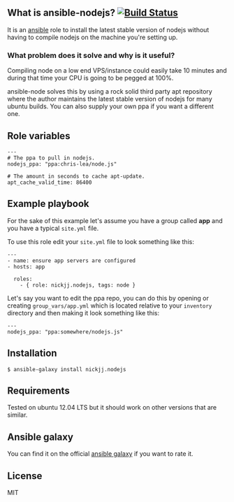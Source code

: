 ## What is ansible-nodejs? [![Build Status](https://secure.travis-ci.org/nickjj/ansible-nodejs.png)](http://travis-ci.org/nickjj/ansible-nodejs)

It is an [ansible](http://www.ansible.com/home) role to install the latest stable version of nodejs without having to compile nodejs on the machine you're setting up.

### What problem does it solve and why is it useful?

Compiling node on a low end VPS/instance could easily take 10 minutes and during that time your CPU is going to be pegged at 100%.

ansible-node solves this by using a rock solid third party apt repository where the author maintains the latest stable version of nodejs for many ubuntu builds. You can also supply your own ppa if you want a different one.

## Role variables

```
---
# The ppa to pull in nodejs.
nodejs_ppa: "ppa:chris-lea/node.js"

# The amount in seconds to cache apt-update.
apt_cache_valid_time: 86400
```

## Example playbook

For the sake of this example let's assume you have a group called **app** and you have a typical `site.yml` file.

To use this role edit your `site.yml` file to look something like this:

```
---
- name: ensure app servers are configured
- hosts: app

  roles:
    - { role: nickjj.nodejs, tags: node }
```

Let's say you want to edit the ppa repo, you can do this by opening or creating `group_vars/app.yml` which is located relative to your `inventory` directory and then making it look something like this:

```
---
nodejs_ppa: "ppa:somewhere/nodejs.js"
```

## Installation

`$ ansible-galaxy install nickjj.nodejs`

## Requirements

Tested on ubuntu 12.04 LTS but it should work on other versions that are similar.

## Ansible galaxy

You can find it on the official [ansible galaxy](https://galaxy.ansible.com/list#/roles/795) if you want to rate it.

## License

MIT